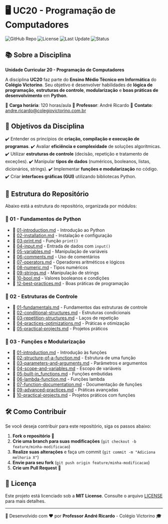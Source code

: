 # 🖥️ UC20 - Programação de Computadores

![GitHub Repo](https://img.shields.io/badge/GitHub-uc20--programacao--de--computadores-blue?style=flat-square) ![License](https://img.shields.io/badge/license-MIT-green?style=flat-square) ![Last Update](https://img.shields.io/badge/%C3%BAltima%20atualiza%C3%A7%C3%A3o-2025-brightgreen?style=flat-square) ![Status](https://img.shields.io/badge/status-Em%20Desenvolvimento-yellow?style=flat-square)

## 📚 Sobre a Disciplina

**Unidade Curricular 20 - Programação de Computadores**

A disciplina **UC20** faz parte do **Ensino Médio Técnico em Informática** do **Colégio Victorino**. Seu objetivo é desenvolver habilidades de **lógica de programação**, **estruturas de controle**, **modularização** e **boas práticas de desenvolvimento** em **Python**.

🔹 **Carga horária**: 120 horas/aula
 🔹 **Professor**: André Ricardo
 🔹 **Contato**: [andre.ricardo@colegiovictorino.com.br](mailto:andre.ricardo@colegiovictorino.com.br)

## 🎯 Objetivos da Disciplina

✔️ Entender os princípios de **criação, compilação e execução de programas**.
 ✔️ Avaliar **eficiência e complexidade** de soluções algorítmicas.
 ✔️ Utilizar **estruturas de controle** (decisão, repetição e tratamento de exceções).
 ✔️ Manipular **tipos de dados** (numéricos, booleanos, listas, dicionários, strings).
 ✔️ Implementar **funções e modularização** no código.
 ✔️ Criar **interfaces gráficas (GUI)** utilizando bibliotecas Python.

## 📂 Estrutura do Repositório

Abaixo está a estrutura do repositório, organizada por módulos:

### **🔹 01 - Fundamentos de Python**

- 📌 [01-introduction.md](https://chatgpt.com/g/g-p-679ab2549a048191b51144157c374d9d-uc20/c/01-basic/01-introduction.md) - Introdução ao Python
- 📌 [02-installation.md](https://chatgpt.com/g/g-p-679ab2549a048191b51144157c374d9d-uc20/c/01-basic/02-installation.md) - Instalação e configuração
- 📌 [03-print.md](https://chatgpt.com/g/g-p-679ab2549a048191b51144157c374d9d-uc20/c/01-basic/03-print.md) - Função `print()`
- 📌 [04-input.md](https://chatgpt.com/g/g-p-679ab2549a048191b51144157c374d9d-uc20/c/01-basic/04-input.md) - Entrada de dados com `input()`
- 📌 [05-variables.md](https://chatgpt.com/g/g-p-679ab2549a048191b51144157c374d9d-uc20/c/01-basic/05-variables.md) - Manipulação de variáveis
- 📌 [06-comments.md](https://chatgpt.com/g/g-p-679ab2549a048191b51144157c374d9d-uc20/c/01-basic/06-comments.md) - Uso de comentários
- 📌 [07-operators.md](https://chatgpt.com/g/g-p-679ab2549a048191b51144157c374d9d-uc20/c/01-basic/07-operators.md) - Operadores aritméticos e lógicos
- 📌 [08-numeric.md](https://chatgpt.com/g/g-p-679ab2549a048191b51144157c374d9d-uc20/c/01-basic/08-numeric.md) - Tipos numéricos
- 📌 [09-strings.md](https://chatgpt.com/g/g-p-679ab2549a048191b51144157c374d9d-uc20/c/01-basic/09-strings.md) - Manipulação de strings
- 📌 [10-bool.md](https://chatgpt.com/g/g-p-679ab2549a048191b51144157c374d9d-uc20/c/01-basic/10-bool.md) - Valores booleanos e condições
- 📌 [12-best-practices.md](https://chatgpt.com/g/g-p-679ab2549a048191b51144157c374d9d-uc20/c/01-basic/12-best-practices.md) - Boas práticas de programação

### **🔹 02 - Estruturas de Controle**

- 📌 [01-fundamentals.md](https://chatgpt.com/g/g-p-679ab2549a048191b51144157c374d9d-uc20/c/02-control-structure/01-fundamentals.md) - Fundamentos das estruturas de controle
- 📌 [02-conditional-structures.md](https://chatgpt.com/g/g-p-679ab2549a048191b51144157c374d9d-uc20/c/02-control-structure/02-conditional-structures.md) - Estruturas condicionais
- 📌 [03-repetition-structures.md](https://chatgpt.com/g/g-p-679ab2549a048191b51144157c374d9d-uc20/c/02-control-structure/03-repetition-structures.md) - Laços de repetição
- 📌 [04-practices-optimizations.md](https://chatgpt.com/g/g-p-679ab2549a048191b51144157c374d9d-uc20/c/02-control-structure/04-practices-optimizations.md) - Práticas e otimização
- 📌 [05-practical-projects.md](https://chatgpt.com/g/g-p-679ab2549a048191b51144157c374d9d-uc20/c/02-control-structure/05-practical-projects.md) - Projetos práticos

### **🔹 03 - Funções e Modularização**

- 📌 [01-introduction.md](https://chatgpt.com/g/g-p-679ab2549a048191b51144157c374d9d-uc20/c/03-functions/01-introduction.md) - Introdução às funções
- 📌 [02-structure-of-a-function.md](https://chatgpt.com/g/g-p-679ab2549a048191b51144157c374d9d-uc20/c/03-functions/02-structure-of-a-function.md) - Estrutura de uma função
- 📌 [03-parameters-and-arguments.md](https://chatgpt.com/g/g-p-679ab2549a048191b51144157c374d9d-uc20/c/03-functions/03-parameters-and-arguments.md) - Parâmetros e argumentos
- 📌 [04-scope-and-variables.md](https://chatgpt.com/g/g-p-679ab2549a048191b51144157c374d9d-uc20/c/03-functions/04-scope-and-variables.md) - Escopo de variáveis
- 📌 [05-built-in_functions.md](https://chatgpt.com/g/g-p-679ab2549a048191b51144157c374d9d-uc20/c/03-functions/05-built-in_functions.md) - Funções embutidas
- 📌 [06-lambda-function.md](https://chatgpt.com/g/g-p-679ab2549a048191b51144157c374d9d-uc20/c/03-functions/06-lambda-function.md) - Funções lambda
- 📌 [07-function-documentation.md](https://chatgpt.com/g/g-p-679ab2549a048191b51144157c374d9d-uc20/c/03-functions/07-function-documentation.md) - Documentação de funções
- 📌 [09-advanced-practices.md](https://chatgpt.com/g/g-p-679ab2549a048191b51144157c374d9d-uc20/c/03-functions/09-advanced-practices.md) - Práticas avançadas
- 📌 [10-practical-projects.md](https://chatgpt.com/g/g-p-679ab2549a048191b51144157c374d9d-uc20/c/03-functions/10-practical-projects.md) - Projetos práticos com funções

## 🛠️ Como Contribuir

Se você deseja contribuir para este repositório, siga os passos abaixo:

1. **Fork o repositório** 📌
2. **Crie uma branch para suas modificações** (`git checkout -b feature/minha-modificacao`)
3. **Realize suas alterações** e faça um commit (`git commit -m "Adiciona melhoria X"`)
4. **Envie para seu fork** (`git push origin feature/minha-modificacao`)
5. **Crie um Pull Request** 🚀

## 📜 Licença

Este projeto está licenciado sob a **MIT License**. Consulte o arquivo [LICENSE](https://chatgpt.com/g/g-p-679ab2549a048191b51144157c374d9d-uc20/c/LICENSE) para mais detalhes.

------

🚀 Desenvolvido com ❤️ por **Professor André Ricardo** - Colégio Victorino 🎓
